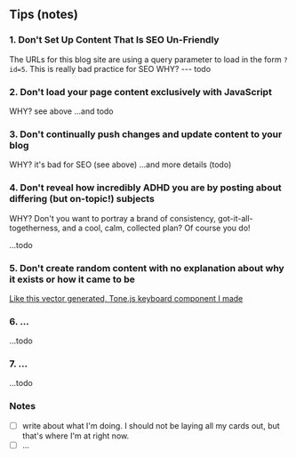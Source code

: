 ## Tips (notes)

### 1. Don't Set Up Content That Is SEO Un-Friendly

The URLs for this blog site are using a query parameter to load in the form `?id=5`. This is really bad practice for SEO
WHY? --- todo

### 2. Don't load your page content exclusively with JavaScript

WHY? see above
...and todo

### 3. Don't continually push changes and update content to your blog

WHY? it's bad for SEO (see above)
...and more details (todo)

### 4. Don't reveal how incredibly ADHD you are by posting about differing (but on-topic!) subjects

WHY?
Don't you want to portray a brand of consistency, got-it-all-togetherness, and a cool, calm, collected plan? Of course you do!

...todo

### 5. Don't create random content with no explanation about why it exists or how it came to be

[Like this vector generated, Tone.js keyboard component I made](/demos/keyboard/index.html)

### 6. ...

...todo

### 7. ...

...todo

### Notes

- [ ] write about what I'm doing. I should not be laying all my cards out, but that's where I'm at right now.
- [ ] ...

